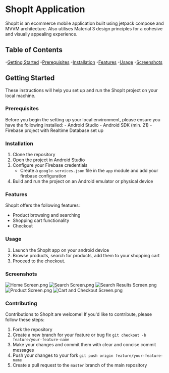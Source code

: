 # ShopIt Application

ShopIt is an ecommerce mobile application built using jetpack compose and MVVM architecture.
Also utilises Material 3 design principles for a cohesive and visually appealing experience.


## Table of Contents
-[Getting Started](#getting-started)
    -[Prerequisites](#prerequisites)
    -[Installation](#installation)
-[Features](#features)
-[Usage](#usage)
-[Screenshots](#screenshots)



## Getting Started

These instructions will help you set up and run the ShopIt project on your local machine.

### Prerequisites
Before you begin the setting up your local environment, please ensure you have the following installed:
    - Android Studio
    - Android SDK (min. 21)
    - Firebase project with Realtime Database set up

### Installation
1. Clone the repository
2. Open the project in Android Studio
3. Configure your Firebase credentials
    - Create a `google-services.json` file in the `app` module and add your firebase configuration
4. Build and run the project on an Android emulator or physical device

### Features
ShopIt offers the following features:
- Product browsing and searching
- Shopping cart functionality
- Checkout 

### Usage
1. Launch the ShopIt app on your android device
2. Browse products, search for products, add them to your shopping cart
3. Proceed to the checkout.

### Screenshots
![Home Screen.png](..%2F..%2F..%2F..%2Fvar%2Ffolders%2F9z%2F9zskl2nn7yncxrjvndcr7frh0000gp%2FT%2FTemporaryItems%2FNSIRD_screencaptureui_b2HFOY%2FScreenshot%202023-09-13%20at%2023.20.56.png)
![Search Screen.png](..%2F..%2F..%2F..%2Fvar%2Ffolders%2F9z%2F9zskl2nn7yncxrjvndcr7frh0000gp%2FT%2FTemporaryItems%2FNSIRD_screencaptureui_bft0RJ%2FScreenshot%202023-09-13%20at%2023.21.49.png)
![Search Results Screen.png](..%2F..%2F..%2F..%2Fvar%2Ffolders%2F9z%2F9zskl2nn7yncxrjvndcr7frh0000gp%2FT%2FTemporaryItems%2FNSIRD_screencaptureui_JiMoKm%2FScreenshot%202023-09-13%20at%2023.22.24.png)
![Product Screen.png](..%2F..%2F..%2F..%2Fvar%2Ffolders%2F9z%2F9zskl2nn7yncxrjvndcr7frh0000gp%2FT%2FTemporaryItems%2FNSIRD_screencaptureui_b4xoV7%2FScreenshot%202023-09-13%20at%2023.23.22.png)
![Cart and Checkout Screen.png](..%2F..%2F..%2F..%2Fvar%2Ffolders%2F9z%2F9zskl2nn7yncxrjvndcr7frh0000gp%2FT%2FTemporaryItems%2FNSIRD_screencaptureui_UnQ1kr%2FScreenshot%202023-09-13%20at%2023.24.06.png)


### Contributing
Contributions to ShopIt are welcome! If you'd like to contribute, please follow these steps:
1. Fork the repository
2. Create a new branch for your feature or bug fix `git checkout -b feature/your-feature-name`
3. Make your changes and commit them with clear and concise commit messages
4. Push your changes to your fork `git push origin feature/your-feature-name`
5. Create a pull request to the `master` branch of the main repository





